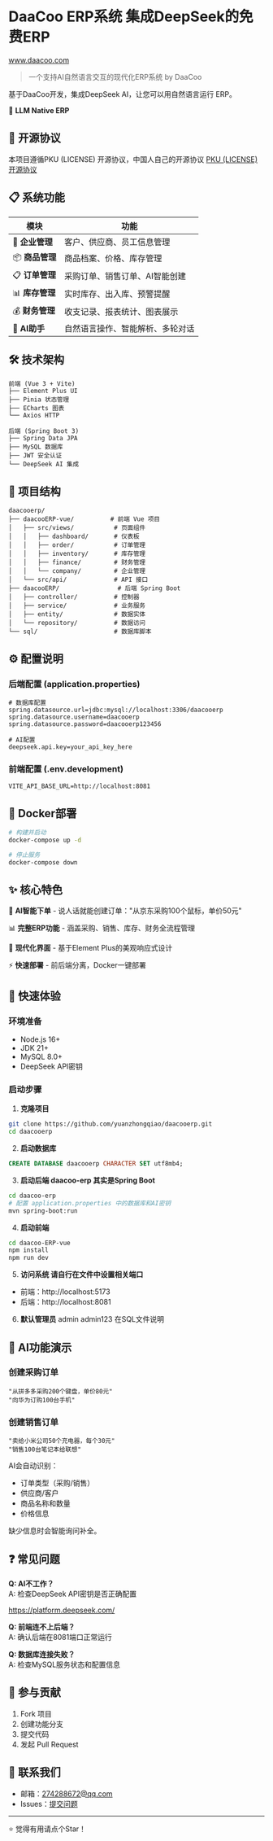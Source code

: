 # DaaCoo ERP系统 集成DeepSeek的免费ERP

www.daacoo.com 

> 一个支持AI自然语言交互的现代化ERP系统  by DaaCoo

基于DaaCoo开发，集成DeepSeek AI，让您可以用自然语言运行 ERP。  

🤖 **LLM Native ERP**

## 📝 开源协议

本项目遵循PKU (LICENSE) 开源协议，中国人自己的开源协议
[PKU (LICENSE) 开源协议](https://www.gitpp.com/pkuLicense/pku-open-source-license)


## 📋 系统功能

| 模块 | 功能 |
|------|------|
| 🏢 **企业管理** | 客户、供应商、员工信息管理 |
| 📦 **商品管理** | 商品档案、价格、库存管理 |
| 📋 **订单管理** | 采购订单、销售订单、AI智能创建 |
| 📊 **库存管理** | 实时库存、出入库、预警提醒 |
| 💰 **财务管理** | 收支记录、报表统计、图表展示 |
| 🤖 **AI助手** | 自然语言操作、智能解析、多轮对话 |




## 🛠️ 技术架构

```
前端 (Vue 3 + Vite)
├── Element Plus UI
├── Pinia 状态管理
├── ECharts 图表
└── Axios HTTP

后端 (Spring Boot 3)
├── Spring Data JPA
├── MySQL 数据库
├── JWT 安全认证
└── DeepSeek AI 集成
```

## 📁 项目结构

```
daacooerp/
├── daacooERP-vue/          # 前端 Vue 项目
│   ├── src/views/           # 页面组件
│   │   ├── dashboard/       # 仪表板
│   │   ├── order/           # 订单管理
│   │   ├── inventory/       # 库存管理
│   │   ├── finance/         # 财务管理
│   │   └── company/         # 企业管理
│   └── src/api/             # API 接口
├── daacooERP/                # 后端 Spring Boot
│   ├── controller/          # 控制器
│   ├── service/             # 业务服务
│   ├── entity/              # 数据实体
│   └── repository/          # 数据访问
└── sql/                     # 数据库脚本
```

## ⚙️ 配置说明

### 后端配置 (application.properties)
```properties
# 数据库配置
spring.datasource.url=jdbc:mysql://localhost:3306/daacooerp
spring.datasource.username=daacooerp
spring.datasource.password=daacooerp123456

# AI配置
deepseek.api.key=your_api_key_here
```

### 前端配置 (.env.development)
```env
VITE_API_BASE_URL=http://localhost:8081
```

## 🐳 Docker部署

```bash
# 构建并启动
docker-compose up -d

# 停止服务
docker-compose down
```


## ✨ 核心特色

🤖 **AI智能下单** - 说人话就能创建订单："从京东采购100个鼠标，单价50元"

📊 **完整ERP功能** - 涵盖采购、销售、库存、财务全流程管理

🎨 **现代化界面** - 基于Element Plus的美观响应式设计

⚡ **快速部署** - 前后端分离，Docker一键部署

## 🚀 快速体验



### 环境准备
- Node.js 16+
- JDK 21+
- MySQL 8.0+
- DeepSeek API密钥

### 启动步骤

1. **克隆项目**
```bash
git clone https://github.com/yuanzhongqiao/daacooerp.git
cd daacooerp
```

2. **启动数据库**
```sql
CREATE DATABASE daacooerp CHARACTER SET utf8mb4;
```

3. **启动后端  daacoo-erp  其实是Spring Boot**
```bash
cd daacoo-erp
# 配置 application.properties 中的数据库和AI密钥
mvn spring-boot:run
```

4. **启动前端**
```bash
cd daacoo-ERP-vue
npm install
npm run dev
```

5. **访问系统 请自行在文件中设置相关端口**
- 前端：http://localhost:5173
- 后端：http://localhost:8081

6. **默认管理员**
   admin  admin123
   在SQL文件说明
## 🎯 AI功能演示

### 创建采购订单
```
"从拼多多采购200个键盘，单价80元"
"向华为订购100台手机"
```

### 创建销售订单  
```
"卖给小米公司50个充电器，每个30元"
"销售100台笔记本给联想"
```

AI会自动识别：
- 订单类型（采购/销售）
- 供应商/客户
- 商品名称和数量
- 价格信息

缺少信息时会智能询问补全。



## ❓ 常见问题

**Q: AI不工作？**  
A: 检查DeepSeek API密钥是否正确配置

https://platform.deepseek.com/


**Q: 前端连不上后端？**  
A: 确认后端在8081端口正常运行

**Q: 数据库连接失败？**  
A: 检查MySQL服务状态和配置信息

## 🤝 参与贡献

1. Fork 项目
2. 创建功能分支
3. 提交代码
4. 发起 Pull Request



## 📧 联系我们

- 邮箱：274288672@qq.com
- Issues：[提交问题](../../issues)

---

⭐ 觉得有用请点个Star！
